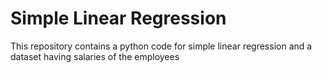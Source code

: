 # Simple Linear Regression
 This repository contains a python code for simple linear regression and a dataset having salaries of the employees
